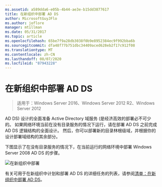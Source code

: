```yaml
---
ms.assetid: a589dda6-e05b-4b44-ae3e-b15dd3877617
title: 在新组织中部署 AD DS
author: MicrosoftGuyJFlo
ms.author: joflore
manager: mtillman
ms.date: 05/31/2017
ms.topic: article
ms.openlocfilehash: 65be7f9a28db3038f0b9e8952384ec9f992bba6b
ms.sourcegitcommit: dfa48f77b751dbc34409aced628eb2f17c912f08
ms.translationtype: MT
ms.contentlocale: zh-CN
ms.lasthandoff: 08/07/2020
ms.locfileid: "87943228"
---
```

# <a name="deploying-ad-ds-in-a-new-organization"></a>在新组织中部署 AD DS

>适用于：Windows Server 2016、Windows Server 2012 R2、Windows Server 2012

AD DS) 设计的全面准备 Active Directory 域服务 (是经济高效的部署必不可少的。 如果网络环境当前在没有目录服务的情况下运行，请在部署 AD DS 之前完成 AD DS 逻辑结构的全面设计。 然后，你可以部署新的目录林根级域，并根据你的设计部署域结构的其余部分。

下图显示了在没有目录服务的情况下，在当前运行的网络环境中部署 Windows Server 2008 AD DS 的步骤。

![在新组织中部署](media/Deploying-AD-DS-in-a-New-Organization/daa38971-86f2-4033-9442-0cdff9ecc48f.gif)

有关可用于在新组织中计划和部署 AD DS 的详细任务的列表，请参阅[清单：在新组织中部署 AD DS](/previous-versions/windows/it-pro/windows-server-2008-R2-and-2008/cc725897(v=ws.10))。


